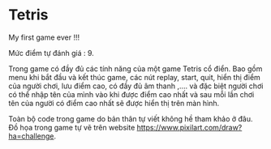 # Tetris
My first game ever !!!

Mức điểm tự đánh giá : 9.

Trong game có đầy đủ các tính năng của một game Tetris cổ điển. Bao gồm menu khi bắt đầu và kết thúc game, các nút replay, start, quit, hiển thị điểm của người chơi, lưu điểm cao,
có đầy đủ âm thanh ,.... và đặc biệt người chơi có thể nhập tên của mình vào khi được điểm cao nhất và sau mỗi lần chơi tên của người có điểm cao nhất sẽ được hiển thị trên màn hình.

Toàn bộ code trong game do bản thân tự viết không hề tham khảo ở đâu. Đồ họa trong game tự vẽ trên website https://www.pixilart.com/draw?ha=challenge.
